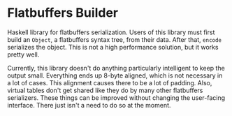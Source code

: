 # Flatbuffers Builder

Haskell library for flatbuffers serialization. Users of this library
must first build an `Object`, a flatbuffers syntax tree, from their
data. After that, `encode` serializes the object. This is not a
high performance solution, but it works pretty well.

Currently, this library doesn't do anything particularly intelligent
to keep the output small. Everything ends up 8-byte aligned, which is
not necessary in a lot of cases. This alignment causes there to be
a lot of padding. Also, virtual tables don't get shared like they
do by many other flatbuffers serializers. These things can be improved
without changing the user-facing interface. There just isn't a need
to do so at the moment.
